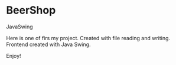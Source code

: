 # BeerShop
JavaSwing

Here is one of firs my project. 
Created with file reading and writing.
Frontend created with Java Swing.

Enjoy!
